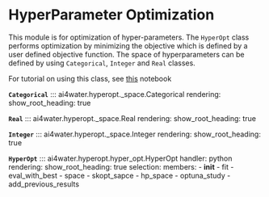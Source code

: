 # HyperParameter Optimization 
This module is for optimization of hyper-parameters. The `HyperOpt` class performs 
optimization by minimizing the objective which is defined by a user defined
objective function. The space of hyperparameters can be defined by 
using `Categorical`, `Integer` and `Real` classes.

For tutorial on using this class, see 
[this](https://github.com/AtrCheema/AI4Water/blob/master/examples/hyper_para_opt.ipynb) notebook

**`Categorical`**
::: ai4water.hyperopt._space.Categorical 
    rendering:
        show_root_heading: true


**`Real`**
::: ai4water.hyperopt._space.Real 
    rendering:
        show_root_heading: true


**`Integer`**
::: ai4water.hyperopt._space.Integer 
    rendering:
        show_root_heading: true


**`HyperOpt`**
::: ai4water.hyperopt.hyper_opt.HyperOpt 
    handler: python
    rendering:
        show_root_heading: true
    selection:
        members:
            - __init__
            - fit
            - eval_with_best
            - space
            - skopt_sapce
            - hp_space
            - optuna_study
            - add_previous_results
